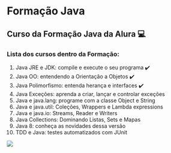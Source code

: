 # Formação Java

<h2> Curso da Formação Java da Alura 💻</h2>

<h3>Lista dos cursos dentro da Formação: </h3>
<ol>
  <li>Java JRE e JDK: compile e execute o seu programa ✔️</li>
  <li>Java OO: entendendo a Orientação a Objetos ✔️</li>
  <li>Java Polimorfismo: entenda herança e interfaces ✔️</li>
  <li>Java Exceções: aprenda a criar, lançar e controlar exceções</li>
  <li>Java e java.lang: programe com a classe Object e String</li>
  <li>Java e java.util: Coleções, Wrappers e Lambda expressions</li>
  <li>Java e java.io: Streams, Reader e Writers</li>
  <li>Java Collections: Dominando Listas, Sets e Mapas</li>
  <li>Java 8: conheça as novidades dessa versão</li>
  <li>TDD e Java: testes automatizados com JUnit</li>
</ol>

<img src="https://static.wixstatic.com/media/0a7ff7_4e4e83b254a241a8a0b486e0e5eeb9bd~mv2.jpg/v1/fill/w_640,h_426,al_c,q_80,usm_0.66_1.00_0.01,enc_auto/0a7ff7_4e4e83b254a241a8a0b486e0e5eeb9bd~mv2.jpg" />

